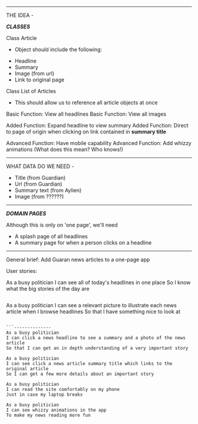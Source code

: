 
--------------

THE IDEA - 

***CLASSES***

Class Article
 - Object should include the following:
 * Headline
 * Summary
 * Image (from url)
 * Link to original page

Class List of Articles
- This should allow us to reference all article objects at once

Basic Function: View all headlines
Basic Function: View all images

Added Function: Expand headline to view summary
Added Function: Direct to page of origin when clicking on link contained in **summary title**

Advanced Function: Have mobile capability
Advanced Function: Add whizzy animations (What does this mean? Who knows!)

--------------

WHAT DATA DO WE NEED - 

* Title (from Guardian)
* Url (from Guardian)
* Summary text (from Aylien)
* Image (from ??????)

--------------

***DOMAIN PAGES***

Although this is only on 'one page', we'll need

* A splash page of all headlines
* A summary page for when a person clicks on a headline

--------------

General brief: Add Guaran news articles to a one-page app

User stories:

As a busy politician
I can see all of today's headlines in one place
So I know what the big stories of the day are
```

```
As a busy politician
I can see a relevant picture to illustrate each news article when I browse headlines
So that I have something nice to look at
```

```--------------
As a busy politician
I can click a news headline to see a summary and a photo of the news article
So that I can get an in depth understanding of a very important story
```

```
As a busy politician
I can see click a news article summary title which links to the original article
So I can get a few more details about an important story
```

```
As a busy politician
I can read the site comfortably on my phone
Just in case my laptop breaks
```

```
As a busy politician
I can see whizzy animations in the app
To make my news reading more fun
```


